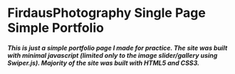 # FirdausPhotography Single Page Simple Portfolio

##### This is just a simple portfolio page I made for practice. The site was built with minimal javascript (limited only to the image slider/gallery using Swiper.js). Majority of the site was built with HTML5 and CSS3.
